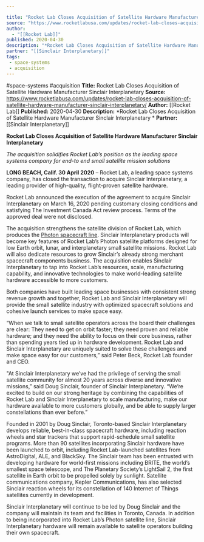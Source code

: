 ```yaml
---

title: "Rocket Lab Closes Acquisition of Satellite Hardware Manufacturer Sinclair Interplanetary "
source: "https://www.rocketlabusa.com/updates/rocket-lab-closes-acquisition-of-satellite-hardware-manufacturer-sinclair-interplanetary/"
author:
  - "[[Rocket Lab]]"
published: 2020-04-30
description: "*Rocket Lab Closes Acquisition of Satellite Hardware Manufacturer Sinclair Interplanetary *"
partner: "[[Sinclair Interplanetary]]"
tags:
 - space-systems
 - acquisition
---
```


#space-systems #acquisition
**Title:** Rocket Lab Closes Acquisition of Satellite Hardware Manufacturer Sinclair Interplanetary 
**Source:** https://www.rocketlabusa.com/updates/rocket-lab-closes-acquisition-of-satellite-hardware-manufacturer-sinclair-interplanetary/
**Author:** [[Rocket Lab]]
**Published:** 2020-04-30
**Description:** *Rocket Lab Closes Acquisition of Satellite Hardware Manufacturer Sinclair Interplanetary *
**Partner:** [[Sinclair Interplanetary]]

**Rocket Lab Closes Acquisition of Satellite Hardware Manufacturer Sinclair Interplanetary** 

*The acquisition solidifies Rocket Lab’s position as the leading space systems company for end-to end small satellite mission solutions*

**LONG BEACH, Calif. 30 April 2020** – Rocket Lab, a leading space systems company, has closed the transaction to acquire Sinclair Interplanetary, a leading provider of high-quality, flight-proven satellite hardware.

Rocket Lab announced the execution of the agreement to acquire Sinclair Interplanetary on March 16, 2020 pending customary closing conditions and satisfying The Investment Canada Act review process. Terms of the approved deal were not disclosed.

The acquisition strengthens the satellite division of Rocket Lab, which produces the [Photon spacecraft line](https://www.rocketlabusa.com/satellites/). Sinclair Interplanetary products will become key features of Rocket Lab’s Photon satellite platforms designed for low Earth orbit, lunar, and interplanetary small satellite missions. Rocket Lab will also dedicate resources to grow Sinclair’s already strong merchant spacecraft components business. The acquisition enables Sinclair Interplanetary to tap into Rocket Lab’s resources, scale, manufacturing capability, and innovative technologies to make world-leading satellite hardware accessible to more customers.

Both companies have built leading space businesses with consistent strong revenue growth and together, Rocket Lab and Sinclair Interplanetary will provide the small satellite industry with optimized spacecraft solutions and cohesive launch services to make space easy.

“When we talk to small satellite operators across the board their challenges are clear: They need to get on orbit faster; they need proven and reliable hardware; and they need the ability to focus on their core business, rather than spending years tied up in hardware development. Rocket Lab and Sinclair Interplanetary are uniquely suited to solve these challenges and make space easy for our customers,” said Peter Beck, Rocket Lab founder and CEO.

"At Sinclair Interplanetary we’ve had the privilege of serving the small satellite community for almost 20 years across diverse and innovative missions,” said Doug Sinclair, founder of Sinclair Interplanetary. “We’re excited to build on our strong heritage by combining the capabilities of Rocket Lab and Sinclair Interplanetary to scale manufacturing, make our hardware available to more customers globally, and be able to supply larger constellations than ever before.”

Founded in 2001 by Doug Sinclair, Toronto-based Sinclair Interplanetary develops reliable, best-in-class spacecraft hardware, including reaction wheels and star trackers that support rapid-schedule small satellite programs. More than 90 satellites incorporating Sinclair hardware have been launched to orbit, including Rocket Lab-launched satellites from AstroDigital, ALE, and BlackSky. The Sinclair team has been entrusted with developing hardware for world-first missions including BRITE, the world’s smallest space telescope, and The Planetary Society’s LightSail 2, the first satellite in Earth orbit to be propelled solely by sunlight. Satellite communications company, Kepler Communications, has also selected Sinclair reaction wheels for its constellation of 140 Internet of Things satellites currently in development.

Sinclair Interplanetary will continue to be led by Doug Sinclair and the company will maintain its team and facilities in Toronto, Canada. In addition to being incorporated into Rocket Lab’s Photon satellite line, Sinclair Interplanetary hardware will remain available to satellite operators building their own spacecraft.